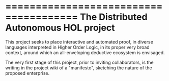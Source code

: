======================================
The Distributed Autonomous HOL project
======================================

This project seeks to place interactive and automated proof, in diverse languages interpreted in Higher Order Logic, in its proper very broad context, around which an all-enveloping deductive ecosystem is envisaged.

The very first stage of this project, prior to inviting collaborators, is the writing in the project wiki of a "manifesto", sketching the nature of the proposed enterprise.
